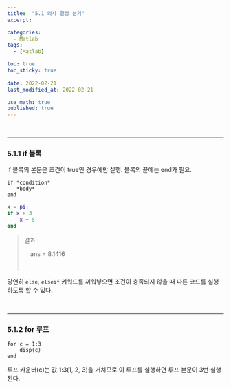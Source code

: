 ```yaml
---
title:  "5.1 의사 결정 분기"
excerpt: 

categories:
  - Matlab
tags:
  - [Matlab]

toc: true
toc_sticky: true
 
date: 2022-02-21
last_modified_at: 2022-02-21

use_math: true
published: true
---
```


<br>

***
### 5.1.1 if 블록

if 블록의 본문은 조건이 true인 경우에만 실행. 블록의 끝에는 end가 필요.

```
if *condition*
   *body*
end
```

```Matlab
x = pi;
if x > 3
    x + 5
end
```

> 결과 :
> 
> &emsp;ans = 8.1416
> 
> &emsp;&emsp;&emsp;

당연히 `else`, `elseif` 키워드를 끼워넣으면 조건이 충족되지 않을 때 다른 코드를 실행하도록 할 수 있다.

<br>

***
### 5.1.2 for 루프

```
for c = 1:3
    disp(c)
end
```

루프 카운터(c)는 값 1:3(1, 2, 3)을 거치므로 이 루프를 실행하면 루프 본문이 3번 실행된다.

